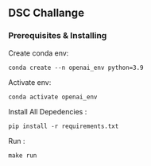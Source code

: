 ## DSC Challange

### Prerequisites  & Installing


Create conda env:


``
conda create --n openai_env python=3.9
``

Activate env:


``
conda activate openai_env
``

Install All Depedencies :

``
pip install -r requirements.txt
``

Run :

``
make run
``
